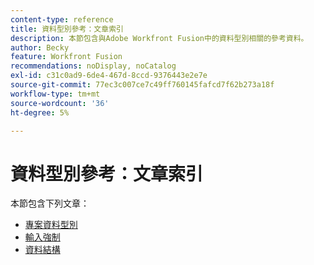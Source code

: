 ```yaml
---
content-type: reference
title: 資料型別參考：文章索引
description: 本節包含與Adobe Workfront Fusion中的資料型別相關的參考資料。
author: Becky
feature: Workfront Fusion
recommendations: noDisplay, noCatalog
exl-id: c31c0ad9-6de4-467d-8ccd-9376443e2e7e
source-git-commit: 77ec3c007ce7c49ff760145fafcd7f62b273a18f
workflow-type: tm+mt
source-wordcount: '36'
ht-degree: 5%

---
```


# 資料型別參考：文章索引

本節包含下列文章：

* [專案資料型別](/help/workfront-fusion/references/mapping-panel/data-types/item-data-types.md)
* [輸入強制](/help/workfront-fusion/references/mapping-panel/data-types/type-coercion.md)
* [資料結構](/help/workfront-fusion/references/mapping-panel/data-types/data-structures.md)
